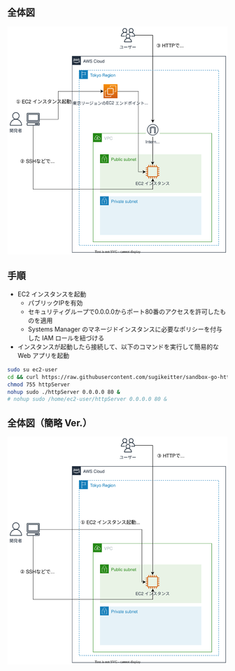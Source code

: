 ## 全体図
![](https://raw.githubusercontent.com/sugikeitter/aws-demo/main/launch-ec2-instance/demo-launch-ec2-instance-_Level2_.drawio.svg)

## 手順
- EC2 インスタンスを起動
  - パブリックIPを有効
  - セキュリティグループで0.0.0.0からポート80番のアクセスを許可したものを適用
  - Systems Manager のマネージドインスタンスに必要なポリシーを付与した IAM ロールを紐づける
- インスタンスが起動したら接続して、以下のコマンドを実行して簡易的な Web アプリを起動
```bash
sudo su ec2-user
cd && curl https://raw.githubusercontent.com/sugikeitter/sandbox-go-http-gorilla-mux/main/bin/sandbox-go-http-linux > httpServer
chmod 755 httpServer
nohup sudo ./httpServer 0.0.0.0 80 &
# nohup sudo /home/ec2-user/httpServer 0.0.0.0 80 &
```

## 全体図（簡略 Ver.）
![](https://raw.githubusercontent.com/sugikeitter/aws-demo/main/launch-ec2-instance/demo-launch-ec2-instance-_Level1_.drawio.svg)
